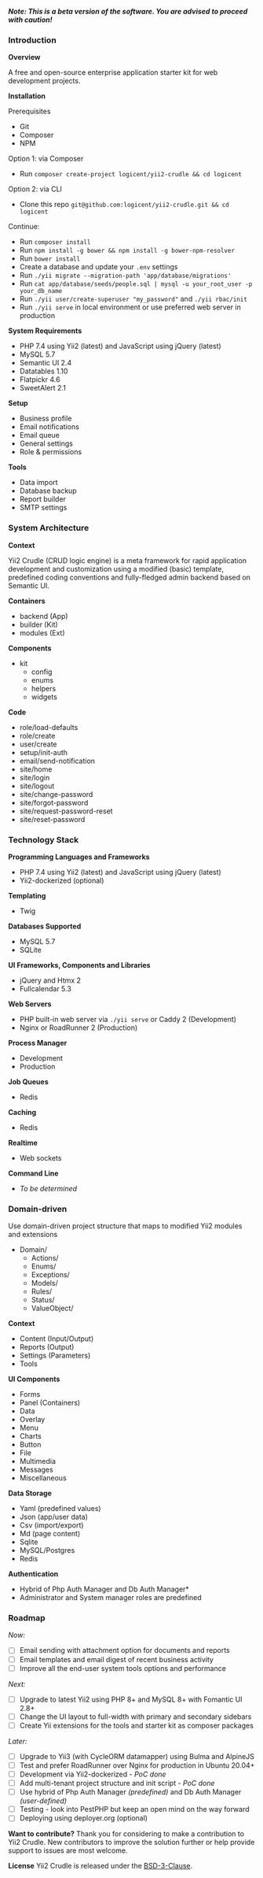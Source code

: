**_Note: This is a beta version of the software. You are advised to proceed with caution!_**

### Introduction

**Overview**

A free and open-source enterprise application starter kit for web development projects.

**Installation**

Prerequisites
- Git
- Composer
- NPM

Option 1: via Composer
- Run `composer create-project logicent/yii2-crudle && cd logicent`

Option 2: via CLI
- Clone this repo `git@github.com:logicent/yii2-crudle.git && cd logicent`

Continue:
- Run `composer install`
- Run `npm install -g bower && npm install -g bower-npm-resolver`
- Run `bower install`
- Create a database and update your `.env` settings
- Run `./yii migrate --migration-path 'app/database/migrations'`
- Run `cat app/database/seeds/people.sql | mysql -u your_root_user -p your_db_name`
- Run `./yii user/create-superuser "my_password"` and `./yii rbac/init`
- Run `./yii serve` in local environment or use preferred web server in production

**System Requirements**
- PHP 7.4 using Yii2 (latest) and JavaScript using jQuery (latest)
- MySQL 5.7
- Semantic UI 2.4
- Datatables 1.10
- Flatpickr 4.6
- SweetAlert 2.1

**Setup**
  - Business profile
  - Email notifications
  - Email queue
  - General settings
  - Role & permissions

**Tools**
- Data import
- Database backup
- Report builder
- SMTP settings

### System Architecture

**Context**

Yii2 Crudle (CRUD logic engine) is a meta framework for rapid application development and customization using a modified (basic) template, predefined coding conventions and fully-fledged admin backend based on Semantic UI.

**Containers**
- backend   (App)
- builder   (Kit)
- modules   (Ext)

**Components**
- kit
  - config
  - enums
  - helpers
  - widgets

**Code**
- role/load-defaults
- role/create
- user/create
- setup/init-auth
- email/send-notification
- site/home
- site/login
- site/logout
- site/change-password
- site/forgot-password
- site/request-password-reset
- site/reset-password

### Technology Stack
**Programming Languages and Frameworks**
- PHP 7.4 using Yii2 (latest) and JavaScript using jQuery (latest)
- Yii2-dockerized (optional)

**Templating**
- Twig

**Databases Supported**
- MySQL 5.7
- SQLite

**UI Frameworks, Components and Libraries**
- jQuery and Htmx 2
- Fullcalendar 5.3

**Web Servers**
- PHP built-in web server via `./yii serve` or Caddy 2 (Development)
- Nginx or RoadRunner 2 (Production)

**Process Manager**
- Development
- Production

**Job Queues**
- Redis

**Caching**
- Redis

**Realtime**
- Web sockets

**Command Line**
- _To be determined_

### Domain-driven
Use domain-driven project structure that maps to modified Yii2 modules and extensions

- Domain/
  - Actions/
  - Enums/
  - Exceptions/
  - Models/
  - Rules/
  - Status/
  - ValueObject/

**Context**
- Content (Input/Output)
- Reports (Output)
- Settings (Parameters)
- Tools

**UI Components**
- Forms
- Panel (Containers)
- Data
- Overlay
- Menu
- Charts
- Button
- File
- Multimedia
- Messages
- Miscellaneous

**Data Storage**
- Yaml  (predefined values)
- Json  (app/user data)
- Csv   (import/export)
- Md    (page content)
- Sqlite
- MySQL/Postgres
- Redis

**Authentication**
- Hybrid of Php Auth Manager and Db Auth Manager*
- Administrator and System manager roles are predefined

### Roadmap
_Now:_
- [ ] Email sending with attachment option for documents and reports
- [ ] Email templates and email digest of recent business activity
- [ ] Improve all the end-user system tools options and performance

_Next:_
- [ ] Upgrade to latest Yii2 using PHP 8+ and MySQL 8+ with Fomantic UI 2.8+
- [ ] Change the UI layout to full-width with primary and secondary sidebars
- [ ] Create Yii extensions for the tools and starter kit as composer packages

_Later:_
- [ ] Upgrade to Yii3 (with CycleORM datamapper) using Bulma and AlpineJS
- [ ] Test and prefer RoadRunner over Nginx for production in Ubuntu 20.04+
- [ ] Development via Yii2-dockerized - _PoC done_
- [ ] Add multi-tenant project structure and init script - _PoC done_
- [ ] Use hybrid of Php Auth Manager _(predefined)_ and Db Auth Manager _(user-defined)_
- [ ] Testing - look into PestPHP but keep an open mind on the way forward
- [ ] Deploying using deployer.org (optional)

**Want to contribute?**
Thank you for considering to make a contribution to Yii2 Crudle.
New contributors to improve the solution further or help provide support to issues are most welcome.

**License**
Yii2 Crudle is released under the [BSD-3-Clause](https://opensource.org/licenses/BSD-3-Clause).